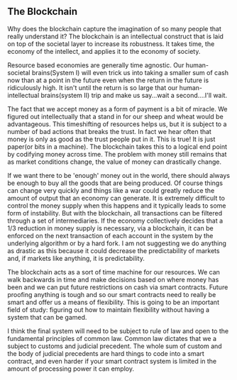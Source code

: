
## The Blockchain

Why does the blockchain capture the imagination of so many people that really understand it? The blockchain is an intellectual construct that is laid on top of the societal layer to increase its robustness. It takes time, the economy of the intellect, and applies it to the economy of society.

Resource based economies are generally time agnostic. Our human-societal brains(System I) will even trick us into taking a smaller sum of cash now than at a point in the future even when the return in the future is ridiculously high. It isn't until the return is so large that our human-intellectual brains(system II) trip and make us say...wait a second....I'll wait.

The fact that we accept money as a form of payment is a bit of miracle. We figured out intellectually that a stand in for our sheep and wheat would be advantageous. This timeshifting of resources helps us, but it is subject to a number of bad actions that breaks the trust. In fact we hear often that money is only as good as the trust people put in it. This is true! It is just paper(or bits in a machine). The blockchain takes this to a logical end point by codifying money across time. The problem with money still remains that as market conditions change, the value of money can drastically change.

If we want there to be 'enough' money out in the world, there should always be enough to buy all the goods that are being produced. Of course things can change very quickly and things like a war could greatly reduce the amount of output that an economy can generate. It is extremely difficult to control the money supply when this happens and it typically leads to some form of instability. But with the blockchain, all transactions can be filtered through a set of intermediaries. If the economy collectively decides that a 1/3 reduction in money supply is necessary, via a blockchain, it can be enforced on the next transaction of each account in the system by the underlying algorithm or by a hard fork. I am not suggesting we do anything as drastic as this because it could decrease the predictability of markets and, if markets like anything, it is predictability.

The blockchain acts as a sort of time machine for our resources. We can walk backwards in time and make decisions based on where money has been and we can put future restrictions on cash via smart contracts. Future proofing anything is tough and so our smart contracts need to really be smart and offer us a means of flexibility. This is going to be an important field of study: figuring out how to maintain flexibility without having a system that can be gamed. 

I think the final system will need to be subject to rule of law and open to the fundamental principles of common law. Common law dictates that we a subject to customs and judicial precedent. The whole sum of custom and the body of judicial precedents are hard things to code into a smart contract, and even harder if your smart contract system is limited in the amount of processing power it can employ.




